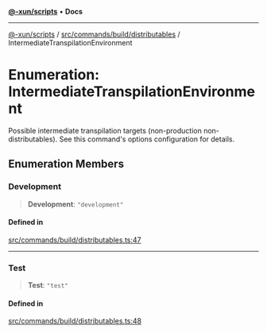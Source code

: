 [**@-xun/scripts**](../../../../../README.md) • **Docs**

***

[@-xun/scripts](../../../../../README.md) / [src/commands/build/distributables](../README.md) / IntermediateTranspilationEnvironment

# Enumeration: IntermediateTranspilationEnvironment

Possible intermediate transpilation targets (non-production
non-distributables). See this command's options configuration for details.

## Enumeration Members

### Development

> **Development**: `"development"`

#### Defined in

[src/commands/build/distributables.ts:47](https://github.com/Xunnamius/xscripts/blob/154567d6fca3f6cf244137e710b029af872e1d9e/src/commands/build/distributables.ts#L47)

***

### Test

> **Test**: `"test"`

#### Defined in

[src/commands/build/distributables.ts:48](https://github.com/Xunnamius/xscripts/blob/154567d6fca3f6cf244137e710b029af872e1d9e/src/commands/build/distributables.ts#L48)
